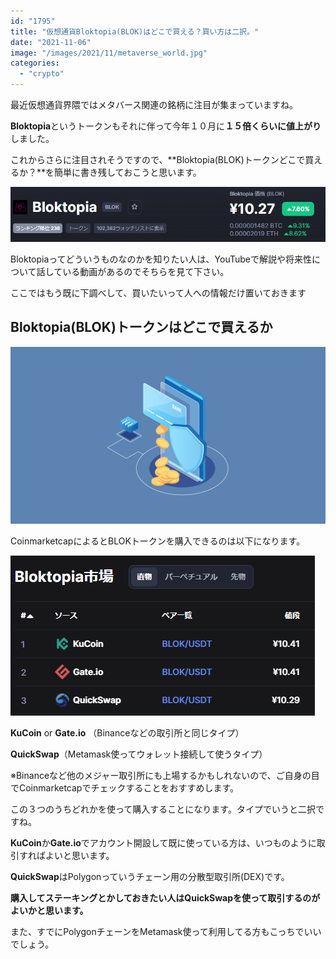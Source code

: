 ```yaml
---
id: "1795"
title: "仮想通貨Bloktopia(BLOK)はどこで買える？買い方は二択。"
date: "2021-11-06"
image: "/images/2021/11/metaverse_world.jpg"
categories: 
  - "crypto"
---
```


最近仮想通貨界隈ではメタバース関連の銘柄に注目が集まっていますね。

**Bloktopia**というトークンもそれに伴って今年１０月に**１５倍くらいに値上がり**しました。

これからさらに注目されそうですので、**Bloktopia(BLOK)トークンどこで買えるか？**を簡単に書き残しておこうと思います。

![](/images/2021/11/blok1.png)

Bloktopiaってどういうものなのかを知りたい人は、YouTubeで解説や将来性について話している動画があるのでそちらを見て下さい。

ここではもう既に下調べして、買いたいって人への情報だけ置いておきます

## Bloktopia(BLOK)トークンはどこで買えるか

![仮想通貨、お金](/images/2021/02/bank_money.png)

CoinmarketcapによるとBLOKトークンを購入できるのは以下になります。

![](/images/2021/11/blok2.png)

**KuCoin** or **Gate.io** （Binanceなどの取引所と同じタイプ）

**QuickSwap**（Metamask使ってウォレット接続して使うタイプ）

※Binanceなど他のメジャー取引所にも上場するかもしれないので、ご自身の目でCoinmarketcapでチェックすることをおすすめします。

この３つのうちどれかを使って購入することになります。タイプでいうと二択ですね。

**KuCoin**か**Gate.io**でアカウント開設して既に使っている方は、いつものように取引すればよいと思います。

**QuickSwap**はPolygonっていうチェーン用の分散型取引所(DEX)です。

**購入してステーキングとかしておきたい人はQuickSwapを使って取引するのがよいかと思います。**

また、すでにPolygonチェーンをMetamask使って利用してる方もこっちでいいでしょう。
